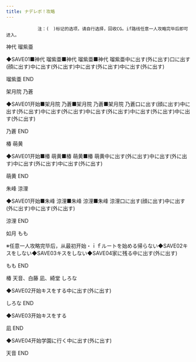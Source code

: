 ```yaml
---
title: ナデレボ！攻略
---
```


                注：(　)标记的选项，请自行选择，回收CG。if路线任意一人攻略完毕后即可进入。

神代 瑠紫亜

◆SAVE01■神代 瑠紫亜■神代 瑠紫亜■神代 瑠紫亜中に出す(外に出す)口に出す(顔に出す)中に出す(外に出す)中に出す(外に出す)中に出す(外に出す)

瑠紫亜 END

架月院 乃蒼

◆SAVE01开始■架月院 乃蒼■架月院 乃蒼■架月院 乃蒼口に出す(顔に出す)中に出す(外に出す)中に出す(外に出す)中に出す(外に出す)中に出す(外に出す)中に出す(外に出す)

乃蒼 END

椿 萌黄

◆SAVE01开始■椿 萌黄■椿 萌黄■椿 萌黄中に出す(外に出す)中に出す(外に出す)中に出す(外に出す)中に出す(外に出す)

萌黄 END

朱峰 涼浬 

◆SAVE01开始■朱峰 涼浬■朱峰 涼浬■朱峰 涼浬口に出す(顔に出す)中に出す(外に出す)中に出す(外に出す)

涼浬 END

如月 もも

※任意一人攻略完毕后，从最初开始・ｉｆルートを始める帰らない◆SAVE02キスをしない◆SAVE03キスをしない◆SAVE04家に残る中に出す(外に出す)

もも END

椿 天音、白藤 凪、綺堂 しろな

◆SAVE02开始キスをする中に出す(外に出す)

しろな END

◆SAVE03开始キスをする

凪 END

◆SAVE04开始学園に行く中に出す(外に出す)

天音 END
              

